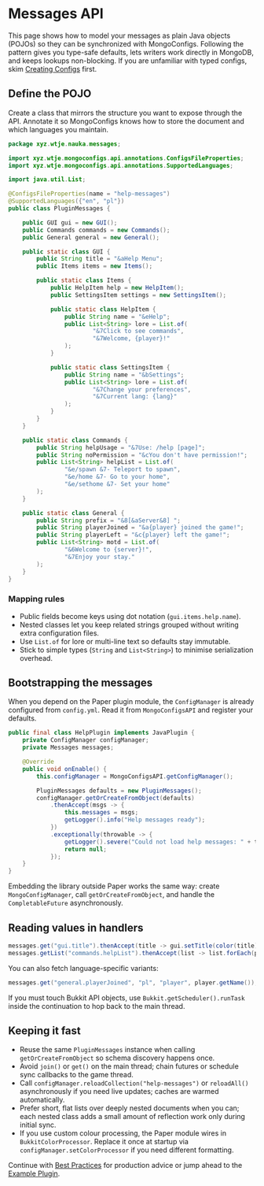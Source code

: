 ﻿# Messages API

This page shows how to model your messages as plain Java objects (POJOs) so they can be synchronized with MongoConfigs. Following the pattern gives you type-safe defaults, lets writers work directly in MongoDB, and keeps lookups non-blocking. If you are unfamiliar with typed configs, skim [Creating Configs](Creating-Configs) first.

## Define the POJO

Create a class that mirrors the structure you want to expose through the API. Annotate it so MongoConfigs knows how to store the document and which languages you maintain.

```java
package xyz.wtje.nauka.messages;

import xyz.wtje.mongoconfigs.api.annotations.ConfigsFileProperties;
import xyz.wtje.mongoconfigs.api.annotations.SupportedLanguages;

import java.util.List;

@ConfigsFileProperties(name = "help-messages")
@SupportedLanguages({"en", "pl"})
public class PluginMessages {

    public GUI gui = new GUI();
    public Commands commands = new Commands();
    public General general = new General();

    public static class GUI {
        public String title = "&aHelp Menu";
        public Items items = new Items();

        public static class Items {
            public HelpItem help = new HelpItem();
            public SettingsItem settings = new SettingsItem();

            public static class HelpItem {
                public String name = "&eHelp";
                public List<String> lore = List.of(
                        "&7Click to see commands",
                        "&7Welcome, {player}!"
                );
            }

            public static class SettingsItem {
                public String name = "&bSettings";
                public List<String> lore = List.of(
                        "&7Change your preferences",
                        "&7Current lang: {lang}"
                );
            }
        }
    }

    public static class Commands {
        public String helpUsage = "&7Use: /help [page]";
        public String noPermission = "&cYou don't have permission!";
        public List<String> helpList = List.of(
                "&e/spawn &7- Teleport to spawn",
                "&e/home &7- Go to your home",
                "&e/sethome &7- Set your home"
        );
    }

    public static class General {
        public String prefix = "&8[&aServer&8] ";
        public String playerJoined = "&a{player} joined the game!";
        public String playerLeft = "&c{player} left the game!";
        public List<String> motd = List.of(
                "&6Welcome to {server}!",
                "&7Enjoy your stay."
        );
    }
}
```

### Mapping rules

- Public fields become keys using dot notation (`gui.items.help.name`).
- Nested classes let you keep related strings grouped without writing extra configuration files.
- Use `List.of` for lore or multi-line text so defaults stay immutable.
- Stick to simple types (`String` and `List<String>`) to minimise serialization overhead.

## Bootstrapping the messages

When you depend on the Paper plugin module, the `ConfigManager` is already configured from `config.yml`. Read it from `MongoConfigsAPI` and register your defaults.

```java
public final class HelpPlugin implements JavaPlugin {
    private ConfigManager configManager;
    private Messages messages;

    @Override
    public void onEnable() {
        this.configManager = MongoConfigsAPI.getConfigManager();

        PluginMessages defaults = new PluginMessages();
        configManager.getOrCreateFromObject(defaults)
            .thenAccept(msgs -> {
                this.messages = msgs;
                getLogger().info("Help messages ready");
            })
            .exceptionally(throwable -> {
                getLogger().severe("Could not load help messages: " + throwable.getMessage());
                return null;
            });
    }
}
```

Embedding the library outside Paper works the same way: create `MongoConfigManager`, call `getOrCreateFromObject`, and handle the `CompletableFuture` asynchronously.

## Reading values in handlers

```java
messages.get("gui.title").thenAccept(title -> gui.setTitle(color(title)));
messages.getList("commands.helpList").thenAccept(list -> list.forEach(player::sendMessage));
```

You can also fetch language-specific variants:

```java
messages.get("general.playerJoined", "pl", "player", player.getName());
```

If you must touch Bukkit API objects, use `Bukkit.getScheduler().runTask` inside the continuation to hop back to the main thread.

## Keeping it fast

- Reuse the same `PluginMessages` instance when calling `getOrCreateFromObject` so schema discovery happens once.
- Avoid `join()` or `get()` on the main thread; chain futures or schedule sync callbacks to the game thread.
- Call `configManager.reloadCollection("help-messages")` or `reloadAll()` asynchronously if you need live updates; caches are warmed automatically.
- Prefer short, flat lists over deeply nested documents when you can; each nested class adds a small amount of reflection work only during initial sync.
- If you use custom colour processing, the Paper module wires in `BukkitColorProcessor`. Replace it once at startup via `configManager.setColorProcessor` if you need different formatting.

Continue with [Best Practices](Best-Practices) for production advice or jump ahead to the [Example Plugin](Example-Plugin).
